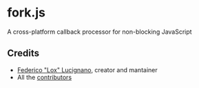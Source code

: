 fork.js
=======
A cross-platform callback processor for non-blocking JavaScript

Credits
-------
*	[Federico "Lox" Lucignano](https://plus.google.com/117046182016070432246 "Google profile"), creator and mantainer
*	All the [contributors](http://github.com/federico-lox/fork.js/contributors "fork.js contributors at GitHub")